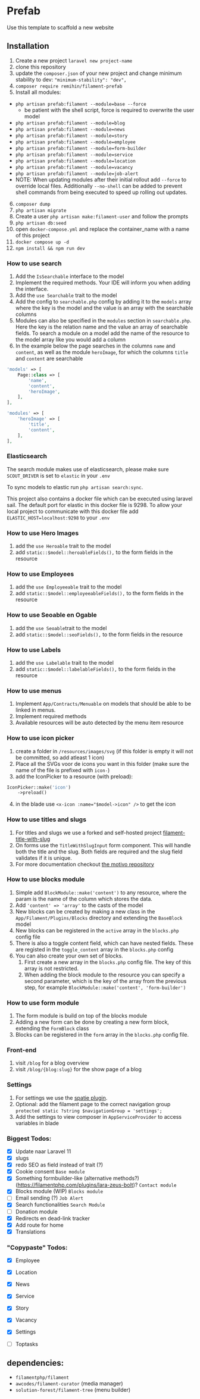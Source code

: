 # Prefab

Use this template to scaffold a new website

## Installation

1. Create a new project `laravel new project-name`
2. clone this repository
3. update the `composer.json` of your new project and change minimum stability to dev: `"minimum-stability": "dev",`
4. `composer require remihin/filament-prefab`
5. Install all modules:
- `php artisan prefab:filament --module=base --force`
  - be patient with the shell script, force is required to overwrite the user model
- `php artisan prefab:filament --module=blog`
- `php artisan prefab:filament --module=news`
- `php artisan prefab:filament --module=story`
- `php artisan prefab:filament --module=employee`
- `php artisan prefab:filament --module=form-builder`
- `php artisan prefab:filament --module=service`
- `php artisan prefab:filament --module=location`
- `php artisan prefab:filament --module=vacancy`
- `php artisan prefab:filament --module=job-alert`
- NOTE: When updating modules after their initial rollout add `--force` to override local files. Additionally `--no-shell` can be added to prevent shell commands from being executed to speed up rolling out updates.
6. `composer dump`
7. `php artisan migrate`
8. Create a user `php artisan make:filament-user` and follow the prompts
9. `php artisan db:seed`
10. open `docker-compose.yml` and replace the container_name with a name of this project
11. `docker compose up -d`
12. `npm install && npm run dev`

### How to use search
1. Add the `IsSearchable` interface to the model
2. Implement the required methods. Your IDE will inform you when adding the interface.
3. Add the `use Searchable` trait to the model
4. Add the config to `searchable.php` config by adding it to the `models` array where the key is the model and the value is an array with the searchable columns
5. Modules can also be specified in the `modules` section in `searchable.php`. Here the key is the relation name and the value an array of searchable fields. To search a module on a model add the name of the resource to the model array like you would add a column
6. In the example below the page searches in the columns `name` and `content`, as well as the module `heroImage`, for which the columns `title` and `content` are searchable
```php
'models' => [
    Page::class => [
        'name',
        'content',
        'heroImage',
    ],
],

'modules' => [
    'heroImage' => [
        'title',
        'content',
    ],
],
```

### Elasticsearch

The search module makes use of elasticsearch, please make sure `SCOUT_DRIVER` is set to `elastic` in your `.env`

To sync models to elastic run `php artisan search:sync`.

This project also contains a docker file which can be executed using laravel sail. The default port for elastic in this docker file is 9298. To allow your local project to communicate with this docker file add `ELASTIC_HOST=localhost:9298` to your `.env`


### How to use Hero Images
1. add the `use Heroable` trait to the model
2. add `static::$model::heroableFields(),` to the form fields in the resource

### How to use Employees
1. add the `use Employeeable` trait to the model
2. add `static::$model::employeeableFields(),` to the form fields in the resource

### How to use Seoable en Ogable
1. add the `use Seoable`trait to the model
2. add `static::$model::seoFields(),` to the form fields in the resource

### How to use Labels
1. add the `use Labelable` trait to the model
2. add `static::$model::labelableFields(),` to the form fields in the resource

### How to use menus
1. Implement `App/Contracts/Menuable` on models that should be able to be linked in menus.
2. Implement required methods
3. Available resources will be auto detected by the menu item resource

### How to use icon picker
1. create a folder in  `/resources/images/svg` (if this folder is empty it will not be committed, so add atleast 1 icon)
2. Place all the SVGs voor de icons you want in this folder (make sure the name of the file is prefixed with `icon-`)
3. add the IconPicker to a resource (with preload):
```php
IconPicker::make('icon')
    ->preload()
```
4. in the blade use `<x-icon :name="$model->icon" />` to get the icon

### How to use titles and slugs
1. For titles and slugs we use a forked and self-hosted project [filament-title-with-slug](https://github.com/MotivoZwolle/filament-title-with-slug)
2. On forms use the `TitleWithSlugInput` form component. This will handle both the title and the slug. Both fields are required and the slug field validates if it is unique.
3. For more documentation checkout [the motivo repository](https://github.com/MotivoZwolle/filament-title-with-slug)

### How to use blocks module
1. Simple add `BlockModule::make('content')` to any resource, where the param is the name of the column which stores the data.
2. Add `'content' => 'array'` to the casts of the model
3. New blocks can be created by making a new class in the `App/Filament/Plugins/Blocks` directory and extending the `BaseBlock` model
4. New blocks can be registered in the `active` array in the `blocks.php` config file
5. There is also a toggle content field, which can have nested fields. These are registed in the `toggle_content` array in the `blocks.php` config
6. You can also create your own set of blocks.
   1. First create a new array in the `blocks.php` config file. The key of this array is not restricted.
   2. When adding the block module to the resource you can specify a second parameter, which is the key of the array from the previous step, for example `BlockModule::make('content', 'form-builder')`

### How to use form module
1. The form module is build on top of the blocks module
2. Adding a new form can be done by creating a new form block, extending the `FormBlock` class
3. Blocks can be registered in the `form` array in the `blocks.php` config file.

### Front-end
1. visit `/blog` for a blog overview
2. visit `/blog/{blog:slug}` for the show page of a blog

### Settings
1. For settings we use the [spatie plugin](https://filamentphp.com/plugins/filament-spatie-settings).
2. Optional: add the filament page to the correct navigation group `protected static ?string $navigationGroup = 'settings';`
3. Add the settings to view composer in `AppServiceProvider` to access variables in blade

### Biggest Todos:
- [x] Update naar Laravel 11
- [x] slugs
- [x] redo SEO as field instead of trait (?)
- [x] Cookie consent `Base module`
- [x] Something formbuilder-like (alternative methods?) (https://filamentphp.com/plugins/lara-zeus-bolt)? `Contact module`
- [x] Blocks module (WIP) `Blocks module`
- [ ] Email sending (?) `Job Alert`
- [x] Search functionalities `Search Module`
- [ ] Donation module
- [x] Redirects en dead-link tracker
- [x] Add route for home
- [x] Translations

### "Copypaste" Todos:
- [x] Employee
- [x] Location
- [x] News
- [x] Service
- [x] Story
- [x] Vacancy
- [x] Settings
- [ ] Toptasks


## dependencies:
- `filamentphp/filament`
- `awcodes/filament-curator` (media manager)
- `solution-forest/filament-tree` (menu builder)
